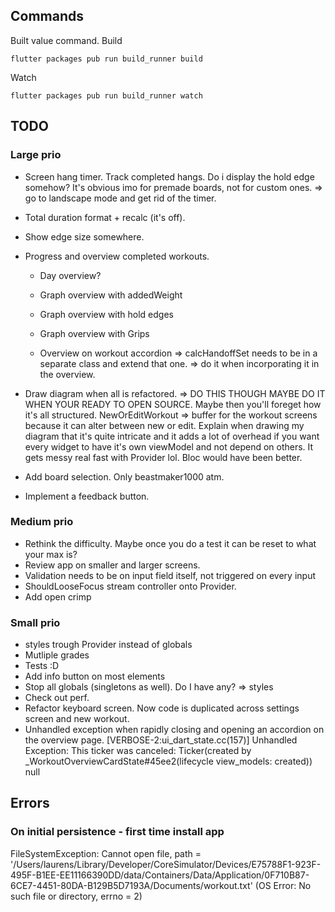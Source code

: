 ## Commands
Built value command.
Build
```
flutter packages pub run build_runner build
```
Watch
```
flutter packages pub run build_runner watch
```

## TODO
### Large prio


- Screen hang timer.
  Track completed hangs.
  Do i display the hold edge somehow?
  It's obvious imo for premade boards, not for custom ones.
  => go to landscape mode and get rid of the timer.


- Total duration format + recalc (it's off).  
- Show edge size somewhere.
- Progress and overview completed workouts.
  - Day overview?
  - Graph overview with addedWeight
  - Graph overview with hold edges
  - Graph overview with Grips
 
  - Overview on workout accordion => calcHandoffSet needs to be in a separate class and extend that one. => do it when incorporating it in the overview. 
- Draw diagram when all is refactored. => DO THIS THOUGH MAYBE DO IT WHEN YOUR READY TO OPEN SOURCE.
  Maybe then you'll foreget how it's all structured. NewOrEditWorkout => buffer for the workout screens because it can alter between new or edit.
  Explain when drawing my diagram that it's quite intricate and it adds a lot of overhead
  if you want every widget to have it's own viewModel and not depend on others.
  It gets messy real fast with Provider lol.
  Bloc would have been better.
- Add board selection. Only beastmaker1000 atm.
- Implement a feedback button.

### Medium prio

- Rethink the difficulty. Maybe once you do a test it can be reset to what your max is?
- Review app on smaller and larger screens.
- Validation needs to be on input field itself, not triggered on every input
- ShouldLooseFocus stream controller onto Provider.
- Add open crimp

### Small prio

- styles trough Provider instead of globals
- Mutliple grades
- Tests :D
- Add info button on most elements
- Stop all globals (singletons as well). Do I have any? => styles
- Check out perf.
- Refactor keyboard screen. Now code is duplicated across settings screen and new workout.
- Unhandled exception when rapidly closing and opening an accordion on the overview page.
  [VERBOSE-2:ui_dart_state.cc(157)] Unhandled Exception: This ticker was canceled: Ticker(created by _WorkoutOverviewCardState#45ee2(lifecycle view_models: created))
  null
  
  
  
## Errors

### On initial persistence - first time install app
FileSystemException: Cannot open file, path = '/Users/laurens/Library/Developer/CoreSimulator/Devices/E75788F1-923F-495F-B1EE-EE11166390DD/data/Containers/Data/Application/0F710B87-6CE7-4451-80DA-B129B5D7193A/Documents/workout.txt' (OS Error: No such file or directory, errno = 2)
